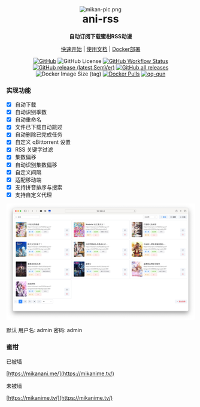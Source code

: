 <div align="center">
<img alt="mikan-pic.png" height="80" src="https://github.com/wushuo894/ani-rss/raw/master/image/mikan-pic.png"/>
<h1 align="center" style="margin-top: 0">ani-rss</h1>
<p align="center">
<strong>自动订阅下载蜜柑RSS动漫</strong>
</p>

[快速开始](https://docs.wushuo.top/start) | [使用文档](https://docs.wushuo.top/docs) | [Docker部署](https://docs.wushuo.top/docker)

[![GitHub](https://img.shields.io/badge/-GitHub-181717?logo=github)](https://github.com/wushuo894/ani-rss)
![GitHub License](https://img.shields.io/github/license/wushuo894/ani-rss)
[![GitHub Workflow Status](https://img.shields.io/github/actions/workflow/status/wushuo894/ani-rss/maven.yml?branch=master)](https://github.com/wushuo894/ani-rss/actions/workflows/maven.yml)
[![GitHub release (latest SemVer)](https://img.shields.io/github/v/release/wushuo894/ani-rss?color=blue&label=download&sort=semver)](https://github.com/wushuo894/ani-rss/releases/latest)
[![GitHub all releases](https://img.shields.io/github/downloads/wushuo894/ani-rss/total?color=blue&label=github%20downloads)](https://github.com/wushuo894/ani-rss/releases)
![Docker Image Size (tag)](https://img.shields.io/docker/image-size/wushuo894/ani-rss/latest)
[![Docker Pulls](https://img.shields.io/docker/pulls/wushuo894/ani-rss)](https://hub.docker.com/r/wushuo894/ani-rss)
[![qq-qun](https://img.shields.io/static/v1?label=QQ%E7%BE%A4&message=171563627&color=blue)](http://qm.qq.com/cgi-bin/qm/qr?_wv=1027&k=_EKAkxs6Ld4fWcMNAbUQzcp4tv20vjVH&authKey=KG3GAsZfKQosbAWkks%2FbEj0LCGwxoeLJ3DTU0loHkGdHLqHYgJNv3%2BmSERmYt47b&noverify=0&group_code=171563627)

</div>



### 实现功能

- [x] 自动下载
- [x] 自动识别季数
- [x] 自动重命名
- [x] 文件已下载自动跳过
- [x] 自动删除已完成任务
- [x] 自定义 qBittorrent 设置
- [x] RSS 关键字过滤
- [x] 集数偏移
- [x] 自动识别集数偏移
- [x] 自定义间隔
- [x] 适配移动端
- [x] 支持拼音排序与搜索
- [x] 支持自定义代理

![Xnip2024-09-08_04-57-29.jpg](docs/image/Xnip2024-09-08_04-57-29.jpg)

默认 用户名: admin 密码: admin

### 蜜柑

已被墙

[https://mikanani.me/](https://mikanime.tv/)

未被墙

[https://mikanime.tv/](https://mikanime.tv/)

